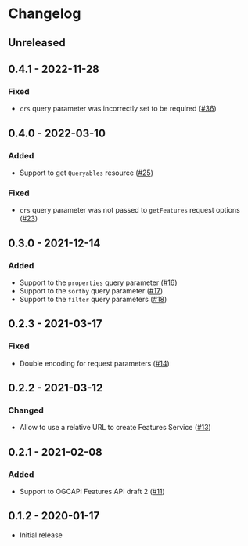 # Changelog

## Unreleased

## 0.4.1 - 2022-11-28

### Fixed
* `crs` query parameter was incorrectly set to be required ([#36](https://github.com/haoliangyu/ogcapi-js/pull/36))

## 0.4.0 - 2022-03-10

### Added
* Support to get `Queryables` resource ([#25](https://github.com/haoliangyu/ogcapi-js/pull/25))

### Fixed
* `crs` query parameter was not passed to `getFeatures` request options ([#23](https://github.com/haoliangyu/ogcapi-js/pull/23))

## 0.3.0 - 2021-12-14

### Added
* Support to the `properties` query parameter ([#16](https://github.com/haoliangyu/ogcapi-js/pull/16))
* Support to the `sortby` query parameter ([#17](https://github.com/haoliangyu/ogcapi-js/pull/17))
* Support to the `filter` query parameters ([#18](https://github.com/haoliangyu/ogcapi-js/pull/18))

## 0.2.3 - 2021-03-17

### Fixed
* Double encoding for request parameters ([#14](https://github.com/haoliangyu/ogcapi-js/pull/14))

## 0.2.2 - 2021-03-12

### Changed
* Allow to use a relative URL to create Features Service ([#13](https://github.com/haoliangyu/ogcapi-js/pull/13))

## 0.2.1 - 2021-02-08

### Added
* Support to OGCAPI Features API draft 2 ([#11](https://github.com/haoliangyu/ogcapi-js/pull/11))

## 0.1.2 - 2020-01-17

* Initial release
